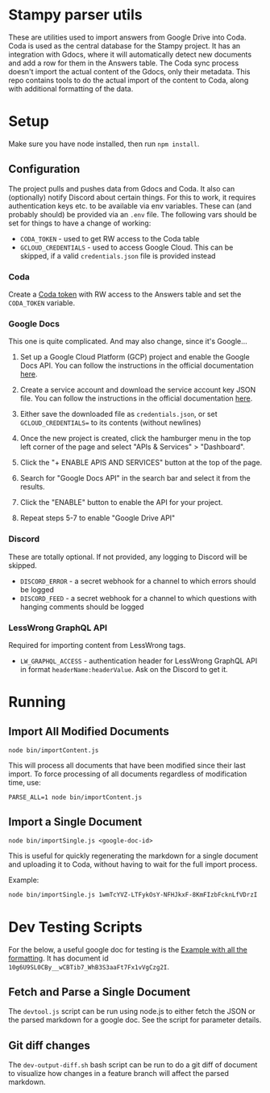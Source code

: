 # Stampy parser utils

These are utilities used to import answers from Google Drive into Coda.
Coda is used as the central database for the Stampy project. It has an integration with Gdocs, where
it will automatically detect new documents and add a row for them in the Answers table. The Coda sync
process doesn't import the actual content of the Gdocs, only their metadata. This repo contains tools
to do the actual import of the content to Coda, along with additional formatting of the data.

# Setup

Make sure you have node installed, then run `npm install`.

## Configuration

The project pulls and pushes data from Gdocs and Coda. It also can (optionally) notify Discord about certain
things. For this to work, it requires authentication keys etc. to be available via env variables. These can
(and probably should) be provided via an `.env` file. The following vars should be set for things to have a
change of working:

- `CODA_TOKEN` - used to get RW access to the Coda table
- `GCLOUD_CREDENTIALS` - used to access Google Cloud. This can be skipped, if a valid `credentials.json` file is provided instead

### Coda

Create a [Coda token](https://coda.io/account) with RW access to the Answers table and set the `CODA_TOKEN` variable.

### Google Docs

This one is quite complicated. And may also change, since it's Google...

1. Set up a Google Cloud Platform (GCP) project and enable the Google Docs API. You can follow
   the instructions in the official documentation [here](https://developers.google.com/docs/api/quickstart/nodejs#step_1_turn_on_the).

2. Create a service account and download the service account key JSON file. You can follow the instructions in the official documentation [here](https://developers.google.com/docs/api/quickstart/nodejs#step_2_create_a_project_and_enable_the_api).

3. Either save the downloaded file as `credentials.json`, or set `GCLOUD_CREDENTIALS=` to its contents (without newlines)

4. Once the new project is created, click the hamburger menu in the top left corner of the page and select "APIs & Services" > "Dashboard".

5. Click the "+ ENABLE APIS AND SERVICES" button at the top of the page.

6. Search for "Google Docs API" in the search bar and select it from the results.

7. Click the "ENABLE" button to enable the API for your project.

8. Repeat steps 5-7 to enable "Google Drive API"

### Discord

These are totally optional. If not provided, any logging to Discord will be skipped.

- `DISCORD_ERROR` - a secret webhook for a channel to which errors should be logged
- `DISCORD_FEED` - a secret webhook for a channel to which questions with hanging comments should be logged

### LessWrong GraphQL API

Required for importing content from LessWrong tags.

- `LW_GRAPHQL_ACCESS` - authentication header for LessWrong GraphQL API in format `headerName:headerValue`. Ask on the Discord to get it.

# Running

## Import All Modified Documents

`node bin/importContent.js`

This will process all documents that have been modified since their last import. To force processing of all documents regardless of modification time, use:

`PARSE_ALL=1 node bin/importContent.js`

## Import a Single Document

`node bin/importSingle.js <google-doc-id>`

This is useful for quickly regenerating the markdown for a single document and uploading it to Coda, without having to wait for the full import process.

Example:
```bash
node bin/importSingle.js 1wmTcYVZ-LTFykOsY-NFHJkxF-8KmFIzbFcknLfVDrzI
```

# Dev Testing Scripts

For the below, a useful google doc for testing is the
[Example with all the formatting](https://docs.google.com/document/d/10g6U9SL0CBy__wCBTib7_WhB3S3aaFt7Fx1vVgCzg2I/edit?tab=t.0).
It has document id `10g6U9SL0CBy__wCBTib7_WhB3S3aaFt7Fx1vVgCzg2I`.

## Fetch and Parse a Single Document

The `devtool.js` script can be run using node.js to either fetch the JSON or the parsed markdown for a google doc. See the script for parameter details.

## Git diff changes

The `dev-output-diff.sh` bash script can be run to do a git diff of document to visualize how changes in a feature branch will affect the parsed markdown.
